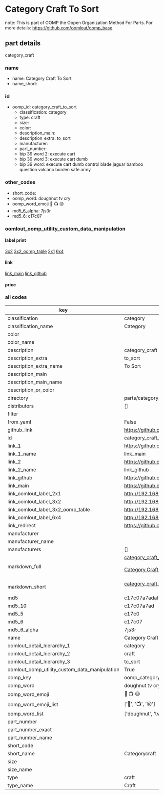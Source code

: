 # Category Craft To Sort  

note: This is part of OOMP the Oopen Organization Method For Parts. For more details: https://github.com/oomlout/oomp_base

##  part details
  



category_craft



### name
* name: Category Craft To Sort
* name_short: 
### id
* oomp_id: category_craft_to_sort
  * classification: category
  * type: craft
  * size: 
  * color: 
  * description_main: 
  * description_extra: to_sort
  * manufacturer: 
  * part_number: 
  * bip 39 word 2: execute cart
  * bip 39 word 3: execute cart dumb
  * bip 39 word: execute cart dumb control blade jaguar bamboo question volcano burden safe army

### other_codes
* short_code: 
* oomp_word: doughnut tv cry
* oomp_word_emoji :doughnut: :tv: :cry:
* md5_6_alpha: 7js3r
* md5_6: c17c07






### oomlout_oomp_utility_custom_data_manipulation
#### label print
[3x2](http://192.168.1.245:1112/?label=oomp%207js3r)
[3x2_oomp_table](http://192.168.1.108:1112/?label=oomp%207js3r)
[2x1](http://192.168.1.242:1112/?label=oomp%207js3r)
[6x4](http://192.168.1.55:1112/?label=oomp%207js3r)    

#### link

[link_main](https://github.com/oomlout/oomlout_oomp_version_1_messy/tree/main/parts/category_craft_to_sort) [link_github](https://github.com/oomlout/oomlout_oomp_version_1_messy/tree/main/parts/category_craft_to_sort)                             

#### price







### all codes 
| key | value |  
| --- | --- |  
| classification | category |  
| classification_name | Category |  
| color |  |  
| color_name |  |  
| description | category_craft |  
| description_extra | to_sort |  
| description_extra_name | To Sort |  
| description_main |  |  
| description_main_name |  |  
| description_or_color |   |  
| directory | parts/category_craft_to_sort |  
| distributors | [] |  
| filter |  |  
| from_yaml | False |  
| github_link | https://github.com/oomlout/oomlout_oomp_part_src/tree/main/parts/category_craft_to_sort |  
| id | category_craft_to_sort |  
| link_1 | https://github.com/oomlout/oomlout_oomp_version_1_messy/tree/main/parts/category_craft_to_sort |  
| link_1_name | link_main |  
| link_2 | https://github.com/oomlout/oomlout_oomp_version_1_messy/tree/main/parts/category_craft_to_sort |  
| link_2_name | link_github |  
| link_github | https://github.com/oomlout/oomlout_oomp_version_1_messy/tree/main/parts/category_craft_to_sort |  
| link_main | https://github.com/oomlout/oomlout_oomp_version_1_messy/tree/main/parts/category_craft_to_sort |  
| link_oomlout_label_2x1 | http://192.168.1.242:1112/?label=oomp%207js3r |  
| link_oomlout_label_3x2 | http://192.168.1.245:1112/?label=oomp%207js3r |  
| link_oomlout_label_3x2_oomp_table | http://192.168.1.108:1112/?label=oomp%207js3r |  
| link_oomlout_label_6x4 | http://192.168.1.55:1112/?label=oomp%207js3r |  
| link_redirect | https://github.com/oomlout/oomlout_oomp_version_1_messy/tree/main/parts/category_craft_to_sort |  
| manufacturer |  |  
| manufacturer_name |  |  
| manufacturers | [] |  
| markdown_full | [category_craft_to_sort](none)<br>[](none)<br>[Category Craft To Sort](none)<br><br> |  
| markdown_short | [category_craft_to_sort](none)<br><br> |  
| md5 | c17c07a7adaf8241dc8b82f687c8c279 |  
| md5_10 | c17c07a7ad |  
| md5_5 | c17c0 |  
| md5_6 | c17c07 |  
| md5_6_alpha | 7js3r |  
| name | Category Craft To Sort |  
| oomlout_detail_hierarchy_1 | category |  
| oomlout_detail_hierarchy_2 | craft |  
| oomlout_detail_hierarchy_3 | to_sort |  
| oomlout_oomp_utility_custom_data_manipulation | True |  
| oomp_key | oomp_category_craft_to_sort |  
| oomp_word | doughnut tv cry |  
| oomp_word_emoji | :doughnut: :tv: :cry: |  
| oomp_word_emoji_list | [':doughnut:', ':tv:', ':cry:'] |  
| oomp_word_list | ['doughnut', 'tv', 'cry'] |  
| part_number |  |  
| part_number_exact |  |  
| part_number_name |  |  
| short_code |  |  
| short_name | Categorycraft |  
| size |  |  
| size_name |  |  
| type | craft |  
| type_name | Craft |  

